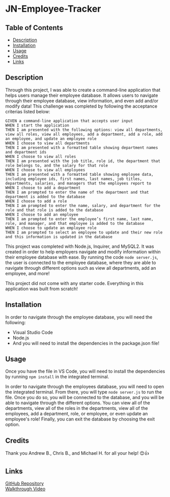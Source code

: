 # JN-Employee-Tracker


## Table of Contents
- [Description](#description)
- [Installation](#installation)
- [Usage](#usage)
- [Credits](#credits)
- [Links](#links)


## Description

Through this project, I was able to create a command-line application that helps users manage their employee database. It allows users to navigate through their employee database, view information, and even add and/or modify data! This challenge was completed by following the acceptance criterias listed below:


```
GIVEN a command-line application that accepts user input
WHEN I start the application
THEN I am presented with the following options: view all departments, view all roles, view all employees, add a department, add a role, add an employee, and update an employee role
WHEN I choose to view all departments
THEN I am presented with a formatted table showing department names and department ids
WHEN I choose to view all roles
THEN I am presented with the job title, role id, the department that role belongs to, and the salary for that role
WHEN I choose to view all employees
THEN I am presented with a formatted table showing employee data, including employee ids, first names, last names, job titles, departments, salaries, and managers that the employees report to
WHEN I choose to add a department
THEN I am prompted to enter the name of the department and that department is added to the database
WHEN I choose to add a role
THEN I am prompted to enter the name, salary, and department for the role and that role is added to the database
WHEN I choose to add an employee
THEN I am prompted to enter the employee’s first name, last name, role, and manager, and that employee is added to the database
WHEN I choose to update an employee role
THEN I am prompted to select an employee to update and their new role and this information is updated in the database 
```

This project was completed with Node.js, Inquirer, and MySQL2. It was created in order to help employers navigate and modify information within their employee database with ease. By running the code ```node server.js```, the user is connected to the employee database, where they are able to navigate through different options such as view all departments, add an employee, and more!

This project did not come with any starter code. Everything in this application was built from scratch!


## Installation

In order to navigate through the employee database, you will need the following:

- Visual Studio Code <br>
- Node.js <br>
- And you will need to install the dependencies in the package.json file!


## Usage

Once you have the file in VS Code, you will need to install the dependencies by 
running ```npm install``` in the integrated terminal.


In order to navigate through the employees database, you will need to open the integrated terminal. From there, you will type ```node server.js``` to run the file. Once you do so, you will be connected to the database, and you will be able to navigate through the different options. You can view all of the departments, view all of the roles in the departments, view all of the employees, add a department, role, or employee, or even update an employee's role! Finally, you can exit the database by choosing the exit option.


## Credits

Thank you Andrew B., Chris B., and Michael H. for all your help! 😊👍


## Links

[GitHub Repository](https://github.com/jkimys2/JN-Employee-Tracker) <br>
[Walkthrough Video](https://drive.google.com/file/d/1IWnKJnhc2rklvyrOpv8KQ5Qyy3Oh1txa/view)